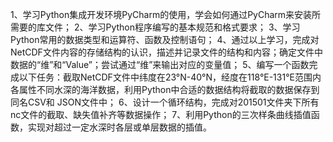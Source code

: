 1、学习Python集成开发环境PyCharm的使用，学会如何通过PyCharm来安装所需要的库文件；
2、学习Python程序编写的基本规范和格式要求；
3、学习Python常用的数据类型和运算符、函数及控制语句；
4、通过以上学习，完成对NetCDF文件内容的存储结构的认识，描述并记录文件的结构和内容；确定文件中数据的“维”和“Value”；尝试通过“维”来输出对应的变量值；
5、编写一个函数完成以下任务：截取NetCDF文件中纬度在23°N-40°N，经度在118°E-131°E范围内各属性不同水深的海洋数据，利用Python中合适的数据结构将截取的数据保存到同名CSV和 JSON文件中；
6、设计一个循环结构，完成对201501文件夹下所有nc文件的截取、缺失值补齐等数据操作；
7、利用Python的三次样条曲线插值函数，实现对超过一定水深时各层或单层数据的插值。
